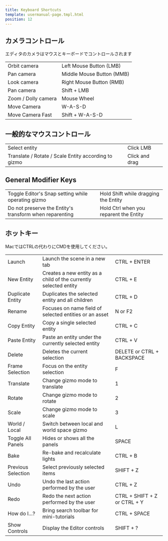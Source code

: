 ```yaml
---
title: Keyboard Shortcuts
template: usermanual-page.tmpl.html
position: 12
---
```


## カメラコントロール

エディタのカメラはマウスとキーボードでコントロールされます

<table class="head-column">
    <tr>
        <td>Orbit camera</td><td>Left Mouse Button (LMB)</td>
    </tr>
    <tr>
        <td>Pan camera</td><td>Middle Mouse Button (MMB)</td>
    </tr>
    <tr>
        <td>Look camera</td><td>Right Mouse Button (RMB)</td>
    </tr>
    <tr>
        <td>Pan camera</td><td>Shift + LMB</td>
    </tr>
    <tr>
        <td>Zoom / Dolly camera</td><td>Mouse Wheel</td>
    </tr>
    <tr>
        <td>Move Camera</td><td>W-A-S-D</td>
    </tr>
    <tr>
        <td>Move Camera Fast</td><td>Shift + W-A-S-D</td>
    </tr>
</table>

## 一般的なマウスコントロール

<table class="head-column">
    <tr>
        <td>Select entity</td><td>Click LMB</td>
    </tr>
    <tr>
        <td>Translate / Rotate / Scale Entity according to gizmo</td><td>Click and drag</td>
    </tr>

</table>

## General Modifier Keys

<table class="head-column">
    <tr>
        <td>Toggle Editor's Snap setting while operating gizmo</td><td>Hold Shift while dragging the Entity</td>
    </tr>
    <tr>
        <td>Do not preserve the Entity's transform when reparenting</td><td>Hold Ctrl when you reparent the Entity</td>
    </tr>
</table>

## ホットキー

MacではCTRLの代わりにCMDを使用してください。

<table class="three-column">
    <tr>
        <td>Launch</td><td>Launch the scene in a new tab</td><td>CTRL + ENTER</td>
    </tr>
    <tr>
        <td>New Entity</td><td>Creates a new entity as a child of the currently selected entity</td><td>CTRL + E</td>
    </tr>
    <tr>
        <td>Duplicate Entity</td><td>Duplicates the selected entity and all children</td><td>CTRL + D</td>
    </tr>
    <tr>
        <td>Rename</td><td>Focuses on name field of selected entities or an asset</td><td>N or F2</td>
    </tr>
    <tr>
        <td>Copy Entity</td><td>Copy a single selected entity</td><td>CTRL + C</td>
    </tr>
    <tr>
        <td>Paste Entity</td><td>Paste an entity under the currently selected entity</td><td>CTRL + V</td>
    </tr>
    <tr>
        <td>Delete</td><td>Deletes the current selection</td><td>DELETE or CTRL + BACKSPACE</td>
    </tr>
    <tr>
        <td>Frame Selection</td><td>Focus on the entity selection</td><td>F</td>
    </tr>
    <tr>
        <td>Translate</td><td>Change gizmo mode to translate</td><td>1</td>
    </tr>
    <tr>
        <td>Rotate</td><td>Change gizmo mode to rotate</td><td>2</td>
    </tr>
    <tr>
        <td>Scale</td><td>Change gizmo mode to scale</td><td>3</td>
    </tr>
    <tr>
        <td>World / Local</td><td>Switch between local and world space gizmo</td><td>L</td>
    </tr>
    <tr>
        <td>Toggle All Panels</td><td>Hides or shows all the panels</td><td>SPACE</td>
    </tr>
    <tr>
        <td>Bake</td><td>Re-bake and recalculate lights</td><td>CTRL + B</td>
    </tr>
    <tr>
        <td>Previous Selection</td><td>Select previously selected items</td><td>SHIFT + Z</td>
    </tr>
    <tr>
        <td>Undo</td><td>Undo the last action performed by the user</td><td>CTRL + Z</td>
    </tr>
    <tr>
        <td>Redo</td><td>Redo the next action performed by the user</td><td>CTRL + SHIFT + Z or CTRL + Y</td>
    </tr>
    <tr>
        <td>How do I...?</td><td>Bring search toolbar for mini-tutorials</td><td>CTRL + SPACE</td>
    </tr>
    <tr>
        <td>Show Controls</td><td>Display the Editor controls</td><td>SHIFT + ?</td>
    </tr>
</table>

